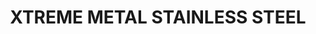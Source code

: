---
layout: product
title: "XTREME METAL STAINLESS STEEL"
price: "750" 
desc: "Enamel Metalizer 35mL"
img_path: "/assets/img/AK670.webp"
brand: "AK "
available: true
special_offer: false
new: false
soon: false
cat: "020000"
subcat: "020200"
subsubcat: "020205"
sifra: "AK670"
popular: false
---